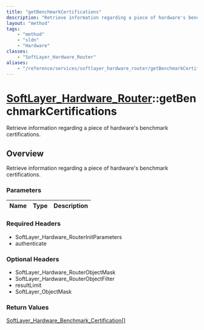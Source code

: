 ```yaml
---
title: "getBenchmarkCertifications"
description: "Retrieve information regarding a piece of hardware's benchmark certifications."
layout: "method"
tags:
    - "method"
    - "sldn"
    - "Hardware"
classes:
    - "SoftLayer_Hardware_Router"
aliases:
    - "/reference/services/softlayer_hardware_router/getBenchmarkCertifications"
---
```

# [SoftLayer_Hardware_Router](/reference/services/SoftLayer_Hardware_Router)::getBenchmarkCertifications

Retrieve information regarding a piece of hardware's benchmark certifications.


## Overview 
Retrieve information regarding a piece of hardware's benchmark certifications.

### Parameters 
|Name | Type | Description |
| --- | --- | --- |


### Required Headers
* SoftLayer_Hardware_RouterInitParameters
* authenticate

### Optional Headers
* SoftLayer_Hardware_RouterObjectMask
* SoftLayer_Hardware_RouterObjectFilter
* resultLimit
* SoftLayer_ObjectMask

### Return Values
<a href='/reference/datatypes/SoftLayer_Hardware_Benchmark_Certification'>SoftLayer_Hardware_Benchmark_Certification[] </a>

